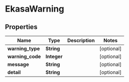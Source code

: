 # EkasaWarning

## Properties

Name | Type | Description | Notes
------------ | ------------- | ------------- | -------------
**warning_type** | **String** |  | [optional] 
**warning_code** | **Integer** |  | [optional] 
**message** | **String** |  | [optional] 
**detail** | **String** |  | [optional] 
